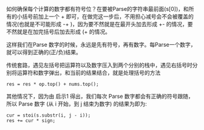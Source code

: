 如何确保每个计算的数字都有符号位？在要被Parse的字符串最前面(s[0])，和所有的小括号前加上一个 + 即可，在做完这一步后，不用担心减号会不会被覆盖的情况(也就是不可能形成 -+ )，因为要不然就是在最开头加去形成 +- 的情况，要不然就是在加完括号后加去形成 (+ 的情况。
 
这样我们在Parse 数字的时候，永远是先有符号，再有数字。每Parse一个数字，就可以得到正确的(正/负)结果。

传统套路，遇见左括号把运算符以及数字压入到两个分别的栈中，遇见右括号时分别将运算符和数字弹出，和当前的结果结合，就是处理括号的方法

```
res = res * op.top() + nums.top();
```

其他情况下，因为由 启示1 得出，我们每次 Parse 数字都会有正确的符号跟随，所以 Parse 数字 (从 i 开始，到 j 结束为数字) 的结果为即为:

```
cur = stoi(s.substr(i, j - i));
res += cur * sign;
```

